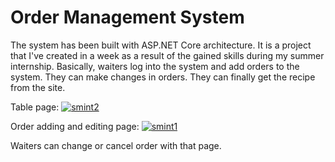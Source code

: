 # Order Management System

The system has been built with ASP.NET Core architecture. It is a project that I've created in a week as a result of the gained skills during my summer internship.
Basically, waiters log into the system and add orders to the system. They can make changes in orders. They can finally get the recipe from the site.

Table page:
<a href="https://imgbb.com/"><img src="https://i.ibb.co/XDbwY4N/smint2.png" alt="smint2" border="0"></a>


Order adding and editing page:
<a href="https://ibb.co/dWnKty7"><img src="https://i.ibb.co/w0D671Y/smint1.png" alt="smint1" border="0"></a>

Waiters can change or cancel order with that page.




